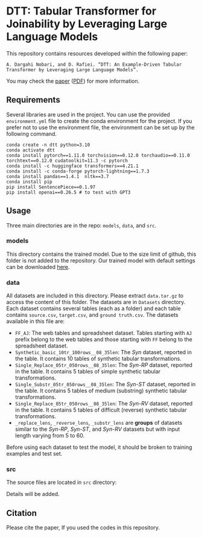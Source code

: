# DTT: Tabular Transformer for Joinability by Leveraging Large Language Models

This repository contains resources developed within the following paper:

    A. Dargahi Nobari, and D. Rafiei. “DTT: An Example-Driven Tabular Transformer by Leveraging Large Language Models”.
	
You may check the [paper](https://arxiv.org/abs/2303.06748) ([PDF](https://arxiv.org/pdf/2303.06748)) for more information.


## Requirements

Several libraries are used in the project. You can use the provided `environment.yml` file to create the conda environment for the project. 
If you prefer not to use the environment file, the environment can be set up by the following command.
```
conda create -n dtt python=3.10
conda activate dtt
conda install pytorch==1.11.0 torchvision==0.12.0 torchaudio==0.11.0 torchtext==0.12.0 cudatoolkit=11.3 -c pytorch
conda install -c huggingface transformers==4.21.1
conda install -c conda-forge pytorch-lightning==1.7.3 
conda install pandas==1.4.1  nltk==3.7
conda install pip
pip install SentencePiece==0.1.97
pip install openai==0.26.5 # to test with GPT3
```


## Usage

Three main directories are in the repo: `models`, `data`, and `src`.

### models
This directory contains the trained model. Due to the size limit of github, this folder is not added to the repository. Our trained model with default settings can be downloaded [here](https://drive.google.com/file/d/1_7xtf9p7DZqPxbjYkRsI_Sylk2wYm34G/view?usp=share_link).

### data
All datasets are included in this directory. Please extract `data.tar.gz` to access the content of this folder. The datasets are in `Datasets` directory. Each dataset contains several tables (each as a folder) and each table contains `source.csv`, `target.csv`, and `ground truth.csv`. The datasets available in this file are:
- `FF_AJ`: The web tables and spreadsheet dataset. Tables starting with `AJ` prefix belong to the web tables and those starting with `FF` belong to the spreadsheet dataset.
- `Synthetic_basic_10tr_100rows__08_35len`: The _Syn_ dataset, reported in the table. It contains 10 tables of synthetic tabular transformations.
- `Single_Replace_05tr_050rows__08_35len`: The _Syn-RP_ dataset, reported in the table. It contains 5 tables of simple synthetic tabular transformations.
- `Single_Substr_05tr_050rows__08_35len`: The _Syn-ST_ dataset, reported in the table. It contains 5 tables of medium (substring) synthetic tabular transformations.
- `Single_Replace_05tr_050rows__08_35len`: The _Syn-RV_ dataset, reported in the table. It contains 5 tables of difficult (reverse) synthetic tabular transformations.
- `_replace_lens`, `_reverse_lens`, `_substr_lens` are **groups** of datasets similar to the _Syn-RP_, _Syn-ST_, and _Syn-RV_ datasets but with input length varying from 5 to 60. 

Before using each dataset to test the model, it should be broken to training examples and test set.


### src
The source files are located in `src` directory:


Details will be added.




## Citation

Please cite the paper, If you used the codes in this repository.
